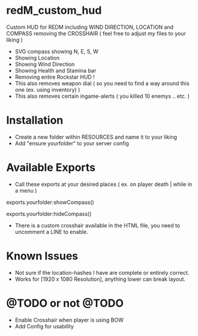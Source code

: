 # redM_custom_hud
Custom HUD for REDM including WIND DIRECTION, LOCATION and COMPASS removing the CROSSHAIR 
( feel free to adjust my files to your liking )

- SVG compass showing N, E, S, W
- Showing Location 
- Showing Wind Direction
- Showing Health and Stamina bar 
- Removing entire Rockstar HUD !
- This also removes weapon dial ( so you need to find a way around this one (ex. using inventory) )
- This also removes certain ingame-alerts ( you killed 10 enemys .. etc. )

# Installation
- Create a new folder within RESOURCES and name it to your liking
- Add "ensure yourfolder" to your server config

# Available Exports
- Call these exports at your desired places ( ex. on player death | while in a menu )

exports.yourfolder:showCompass()

exports.yourfolder:hideCompass()

- There is a custom crosshair available in the HTML file, you need to uncomment a LINE to enable.

# Known Issues
- Not sure if the location-hashes I have are complete or entirely correct.
- Works for [1920 x 1080 Resolution], anything lower can break layout.

# @TODO or not @TODO
- Enable Crosshair when player is using BOW
- Add Config for usability
